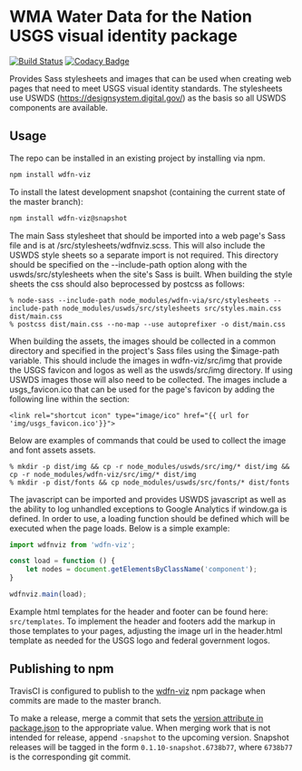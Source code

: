 # WMA Water Data for the Nation USGS visual identity package

[![Build Status](https://travis-ci.org/usgs/wdfn-viz.svg?branch=master)](https://travis-ci.org/usgs/wdfn-viz)
[![Codacy Badge](https://api.codacy.com/project/badge/Grade/6faaca8b97f34929b141c4444d919e4e)](https://www.codacy.com/app/usgs_wma_dev/wdfn-viz?utm_source=github.com&amp;utm_medium=referral&amp;utm_content=usgs/wdfn-viz&amp;utm_campaign=Badge_Grade)

Provides Sass stylesheets and images that can be used when creating web pages that need to
meet USGS visual identity standards. The stylesheets use USWDS (https://designsystem.digital.gov/)
as the basis so all USWDS components are available.

## Usage

The repo can be installed in an existing project by installing via npm.

```bash
npm install wdfn-viz
```

To install the latest development snapshot (containing the current state of the master branch):

```bash
npm install wdfn-viz@snapshot
```

The main Sass stylesheet that should be imported into a web page's Sass file and is at /src/stylesheets/wdfnviz.scss.
This will also include the USWDS style sheets so a separate import is not required. This directory should be 
specified on the --include-path option along with the uswds/src/stylesheets when the site's Sass is built. When building 
the style sheets the css should also beprocessed by postcss as follows:

```
% node-sass --include-path node_modules/wdfn-via/src/stylesheets --include-path node_modules/uswds/src/stylesheets src/styles.main.css dist/main.css
% postcss dist/main.css --no-map --use autoprefixer -o dist/main.css
```

When building the assets, the images should be collected in a common directory and specified in the project's Sass
files using the $image-path variable. This should include the images in wdfn-viz/src/img that provide the USGS favicon and
logos as well as the uswds/src/img directory. If using USWDS images those will also need to be collected. The images include a usgs_favicon.ico that can be used
for the page's favicon by adding the following line within the <head> section:
```
<link rel="shortcut icon" type="image/ico" href="{{ url for 'img/usgs_favicon.ico'}}">
```

Below are examples of commands that could be used to collect the image and font assets assets.
```
% mkdir -p dist/img && cp -r node_modules/uswds/src/img/* dist/img && cp -r node_modules/wdfn-viz/src/img/* dist/img
% mkdir -p dist/fonts && cp node_modules/uswds/src/fonts/* dist/fonts
```

The javascript can be imported and provides USWDS javascript as well as the ability to log unhandled exceptions to
Google Analytics if window.ga is defined. In order to use, a loading function should be defined which will be executed 
when the page loads. Below is a simple example:
```javascript
import wdfnviz from 'wdfn-viz';

const load = function () {
    let nodes = document.getElementsByClassName('component');
}

wdfnviz.main(load);


```

Example html templates for the header and footer can be found here: ```src/templates```. To implement the header
and footers add the markup in those templates to your pages, adjusting the image url in the header.html template
as needed for the USGS logo and federal government logos.

## Publishing to npm

TravisCI is configured to publish to the [wdfn-viz](https://www.npmjs.com/package/wdfn-viz) npm package when commits are made to the master branch.

To make a release, merge a commit that sets the
[version attribute in package.json](https://github.com/usgs/wdfn-viz/blob/master/package.json#L3) to the appropriate
value. When merging work that is not intended for release, append `-snapshot` to the upcoming version. Snapshot
releases will be tagged in the form `0.1.10-snapshot.6738b77`, where `6738b77` is the corresponding git commit.
